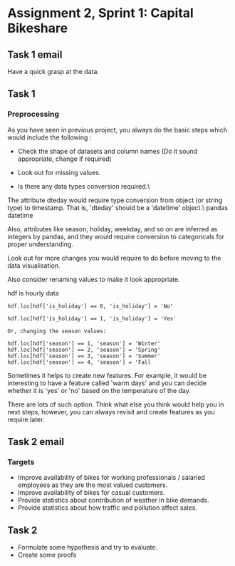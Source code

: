 # Assignment 2, Sprint 1: Capital Bikeshare

## Task 1 email

Have a quick grasp at the data.

## Task 1

### Preprocessing

As you have seen in previous project, you always do the basic steps which would include the following :

- Check the shape of datasets and column names (Do it sound appropriate, change if required)

- Look out for missing values.

- Is there any data types conversion required.\

The attribute dteday would require type conversion from object (or string type) to timestamp. That is, 'dteday' should be a 'datetime' object.\ pandas datetime

Also, attributes like season, holiday, weekday, and so on are inferred as integers by pandas, and they would require conversion to categoricals for proper understanding.

Look out for more changes you would require to do before moving to the data visualisation.

Also consider renaming values to make it look appropriate.

hdf is hourly data

```
hdf.loc[hdf['is_holiday'] == 0, 'is_holiday'] = 'No'

hdf.loc[hdf['is_holiday'] == 1, 'is_holiday'] = 'Yes'

Or, changing the season values:

hdf.loc[hdf['season'] == 1, 'season'] = 'Winter'
hdf.loc[hdf['season'] == 2, 'season'] = 'Spring'
hdf.loc[hdf['season'] == 3, 'season'] = 'Summer'
hdf.loc[hdf['season'] == 4, 'season'] = 'Fall
```

Sometimes it helps to create new features. For example, it would be interesting to have a feature called 'warm days' and you can decide whether it is 'yes' or 'no' based on the temperature of the day.

There are lots of such option. Think what else you think would help you in next steps, however, you can always revisit and create features as you require later.

## Task 2 email

### Targets

- Improve availability of bikes for working professionals / salaried employees as they are the most valued customers.
- Improve availability of bikes for casual customers.
- Provide statistics about contribution of weather in bike demands.
- Provide statistics about how traffic and pollution affect sales.

## Task 2

- Formulate some hypothesis and try to evaluate.
- Create some proofs


